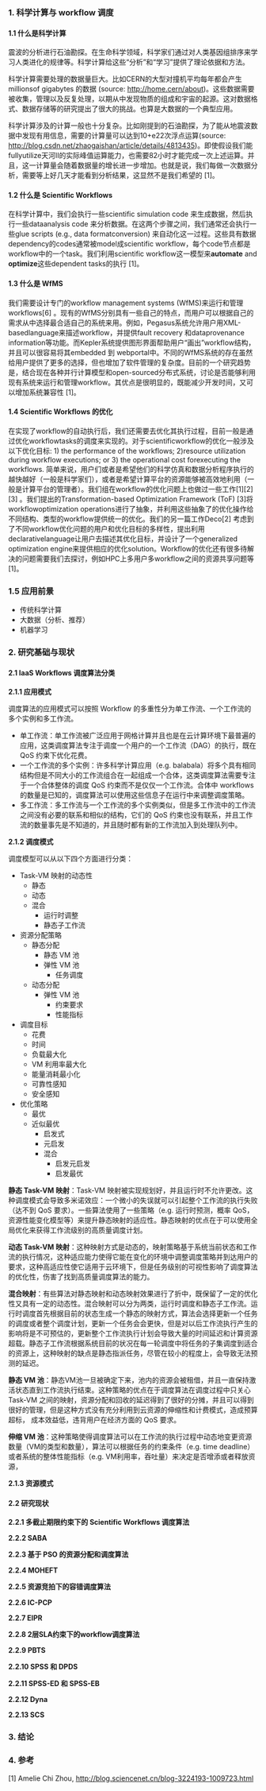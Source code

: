 ### 1. 科学计算与 workflow 调度

#### 1.1 什么是科学计算

震波的分析进行石油勘探。在生命科学领域，科学家们通过对人类基因组排序来学习人类进化的规律等。科学计算给这些“分析”和“学习”提供了理论依据和方法。

科学计算需要处理的数据量巨大。比如CERN的大型对撞机平均每年都会产生millionsof gigabytes 的数据 (source: http://home.cern/about)。这些数据需要被收集，管理以及反复处理，以期从中发现物质的组成和宇宙的起源。这对数据格式、数据存储等的研究提出了很大的挑战。也算是大数据的一个典型应用。

科学计算涉及的计算一般也十分复杂。比如刚提到的石油勘探，为了能从地震波数据中发现有用信息，需要的计算量可以达到10+e22次浮点运算(source: http://blog.csdn.net/zhaogaishan/article/details/4813435)。即使假设我们能fullyutilize天河II的实际峰值运算能力，也需要82小时才能完成一次上述运算。并且，这一计算量会随着数据量的增长进一步增加。也就是说，我们每做一次数据分析，需要等上好几天才能看到分析结果，这显然不是我们希望的 [1]。

#### 1.2 什么是 Scientific Workflows

在科学计算中，我们会执行一些scientific simulation code 来生成数据，然后执行一些dataanalysis code 来分析数据。在这两个步骤之间，我们通常还会执行一些glue scripts (e.g., data formatconversion) 来自动化这一过程。这些具有数据dependency的codes通常被model成scientific workflow，每个code节点都是workflow中的一个task。我们利用scientific workflow这一模型来**automate** and **optimize**这些dependent tasks的执行 [1]。

#### 1.3 什么是 WfMS

我们需要设计专门的workflow management systems (WfMS)来运行和管理workflows[6] 。现有的WfMS分别具有一些自己的特点，而用户可以根据自己的需求从中选择最合适自己的系统来用。例如，Pegasus系统允许用户用XML-basedlanguage来描述workflow，并提供fault recovery 和dataprovenance information等功能。而Kepler系统提供图形界面帮助用户“画出”workflow结构，并且可以很容易将其embedded 到 webportal中。不同的WfMS系统的存在虽然给用户提供了更多的选择，但也增加了软件管理的复杂度。目前的一个研究趋势是，结合现在各种并行计算模型和open-sourced分布式系统，讨论是否能够利用现有系统来运行和管理workflow。其优点是很明显的，既能减少开发时间，又可以增加系统兼容性 [1]。

#### 1.4 Scientific Workflows 的优化

在实现了workflow的自动执行后，我们还需要去优化其执行过程，目前一般是通过优化workflowtasks的调度来实现的。对于scientificworkflow的优化一般涉及以下优化目标: 1) the performance of the workflows; 2)resource utilization during workflow executions; or 3) the operational cost forexecuting the workflows. 简单来说，用户们或者是希望他们的科学仿真和数据分析程序执行的越快越好（一般是科学家们），或者是希望计算平台的资源能够被高效地利用（一般是计算平台的管理者）。我们组在workflow的优化问题上也做过一些工作[1][2] [3] 。我们提出的Transformation-based Optimization Framework (ToF) [3]将workflowoptimization operations进行了抽象，并利用这些抽象了的优化操作给不同结构、类型的workflow提供统一的优化。我们的另一篇工作Deco[2] 考虑到了不同workflow优化问题的用户和优化目标的多样性，提出利用declarativelanguage让用户去描述其优化目标，并设计了一个generalized optimization engine来提供相应的优化solution。Workflow的优化还有很多待解决的问题需要我们去探讨，例如HPC上多用户多workflow之间的资源共享问题等 [1]。

### 1.5 应用前景

* 传统科学计算
* 大数据（分析、推荐）
* 机器学习

### 2. 研究基础与现状

#### 2.1 IaaS Workflows 调度算法分类

**2.1.1 应用模式**

调度算法的应用模式可以按照 Workflow 的多重性分为单工作流、一个工作流的多个实例和多工作流。

* 单工作流：单工作流被广泛应用于网格计算并且也是在云计算环境下最普遍的应用，这类调度算法专注于调度一个用户的一个工作流（DAG）的执行，既在 QoS 约束下优化花费。
* 一个工作流的多个实例：许多科学计算应用（e.g. balabala）将多个具有相同结构但是不同大小的工作流组合在一起组成一个合体，这类调度算法需要专注于一个合体整体的调度 QoS 约束而不是仅仅一个工作流。合体中 workflows 的数量是已知的，调度算法可以使用这些信息子在运行中来调整调度策略。
* 多工作流：多工作流与一个工作流的多个实例类似，但是多工作流中的工作流之间没有必要的联系和相似的结构，它们的 QoS 约束也没有联系，并且工作流的数量事先是不知道的，并且随时都有新的工作流加入到处理队列中。

**2.1.2 调度模式**

调度模型可以从以下四个方面进行分类：

* Task-VM 映射的动态性
  * 静态
  * 动态
  * 混合
    * 运行时调整
    * 静态子工作流
* 资源分配策略
  * 静态分配
    * 静态 VM 池
    * 弹性 VM 池
      * 任务调度
  * 动态分配
    * 弹性 VM 池
      * 约束要求
      * 性能指标
* 调度目标
  * 花费
  * 时间
  * 负载最大化
  * VM 利用率最大化
  * 能量消耗最小化
  * 可靠性感知
  * 安全感知
* 优化策略
  * 最优
  * 近似最优
    * 启发式
    * 元启发
    * 混合
      * 启发元启发
      * 启发最优



**静态 Task-VM 映射**：Task-VM 映射被实现规划好，并且运行时不允许更改。这种调度模式会导致多米诺效应：一个微小的失误就可以引起整个工作流的执行失败（达不到 QoS 要求）。一些算法使用了一些策略（e.g. 运行时预测，概率 QoS，资源性能变化模型等）来提升静态映射的适应性。静态映射的优点在于可以使用全局优化来获得工作流级别的高质量调度计划。

**动态 Task-VM 映射**：这种映射方式是动态的，映射策略基于系统当前状态和工作流的执行情况，这种适应能力使得它能在变化的环境中调整调度策略并到达用户的要求，这种高适应性使它适用于云环境下，但是任务级别的可视性影响了调度算法的优化性，伤害了找到高质量调度算法的能力。

**混合映射**：有些算法对静态映射和动态映射效果进行了折中，既保留了一定的优化性又具有一定的动态性。混合映射可以分为两类，运行时调度和静态子工作流。运行时调度首先根据目前的状态生成一个静态的映射方式，算法会选择更新一个任务的调度或者整个调度计划，更新一个任务会会更快，但是对以后工作流执行产生的影响将是不可预估的，更新整个工作流执行计划会导致大量的时间延迟和计算资源超载。静态子工作流根据系统目前的状况在每一轮调度中将任务的子集调度到适合的资源上，这种映射的缺点是静态指派任务，尽管在较小的程度上，会导致无法预测的延迟。

**静态 VM 池**：静态VM池一旦被确定下来，池内的资源会被租借，并且一直保持激活状态直到工作流执行结束。这种策略的优点在于调度算法在调度过程中只关心 Task-VM 之间的映射，资源分配和回收的延迟得到了很好的分摊，并且可以得到很好的管理，但是这种方式没有充分利用到云资源的伸缩性和计费模式，造成预算超标， 成本效益低，违背用户在经济方面的 QoS 要求。

**伸缩 VM 池**：这种策略使得调度算法可以在工作流的执行过程中动态地变更资源数量（VM的类型和数量），算法可以根据任务的约束条件（e.g. time deadline）或者系统的整体性能指标（e.g. VM利用率，吞吐量）来决定是否增添或者释放资源，

**2.1.3 资源模式**

#### 2.2 研究现状

**2.2.1 多截止期限约束下的 Scientific Workflows 调度算法**

**2.2.2 SABA**

**2.2.3 基于 PSO 的资源分配和调度算法**

**2.2.4 MOHEFT**

**2.2.5 资源竞拍下的容错调度算法**

**2.2.6 IC-PCP**

**2.2.7 EIPR**

**2.2.8 2层SLA约束下的workflow调度算法**

**2.2.9 PBTS**

**2.2.10 SPSS 和 DPDS**

**2.2.11 SPSS-ED 和 SPSS-EB**

**2.2.12 Dyna**

**2.2.13 SCS**

### 3. 结论

### 4. 参考

[1] Amelie Chi Zhou, http://blog.sciencenet.cn/blog-3224193-1009723.html
